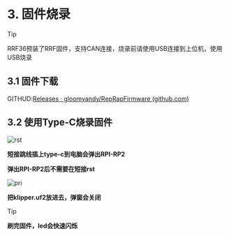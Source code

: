 # 3. 固件烧录

> [!TIP]
> RRF36预装了RRF固件，支持CAN连接，烧录前请使用USB连接到上位机，使用USB烧录

## 3.1 固件下载

GITHUD:[Releases · gloomyandy/RepRapFirmware (github.com)](https://github.com/gloomyandy/RepRapFirmware/releases)

## 3.2 使用Type-C烧录固件



![rst](../../images/boards/fly_rrf36/RST.png)

**短接跳线插上type-c到电脑会弹出RPI-RP2**

**弹出RPI-RP2后不需要在短接rst**

![pri](../../images/boards/fly_sht36_pro/pri.png)

**把klipper.uf2放进去，弹窗会关闭**

> [!TIP]
> **刷完固件，led会快速闪烁**

